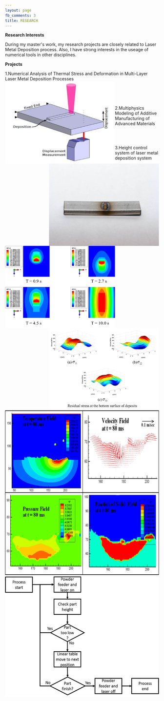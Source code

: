 ```yaml
---
layout: page
fb_comments: 3
title: RESEARCH
---
```


<p> <b>Research Interests </b></p>
During my master's work, my research projects are closely related to Laser Metal Deposition process. Also, I have strong interests in the useage of numerical tools in other disciplines.

<p><b> Projects </b></p>
<p>	1.Numerical Analysis of Thermal Stress and Deformation in Multi-Layer Laser Metal Deposition Processes<br>
	<img src="/uploads/boeing_ill.jpg" width="360" height="270" align="left"><img src="/uploads/boeing_exp.jpg" width="360" height="270" align="right"><img src="/uploads/boeing_temp.png" width="360" height="270" align="left"><img src="/uploads/boeing_stress.png" width="360" height="270" align="right"><br>&nbsp;<br></p>  

<p>&nbsp;</p>
<p> 2.Multiphysics Modeling of Additive Manufacturing of Advanced Materials<br>
	<img src="/uploads/nasa.png" width="720" height="540" align="left"><br></p>  
	
<p>&nbsp;</p>
<p> 3.Height control system of laser metal deposition system<br>
	<img src="/uploads/control_1.png" width="600" height="400" align="middle"><br></p>
